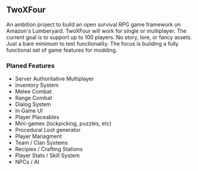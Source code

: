 ## TwoXFour

An ambition project to build an open survival RPG game framework on Amazon's Lumberyard. 
TwoXFour will work for single or multiplayer. The current goal is to support up to 100 players. No story, lore, or fancy assets. Just a bare minimum to test functionality. The focus is building a fully functional set of game features for modding.

### Planed Features

- Server Authoritative Multiplayer
- Inventory System
- Melee Combat
- Range Combat
- Dialog System
- In Game UI
- Player Placeables
- Mini-games (lockpicking, puzzles, etc)
- Procedural Loot generator
- Player Managment
- Team / Clan Systems
- Recipies / Crafting Stations
- Player Stats / Skill System
- NPCs / AI
